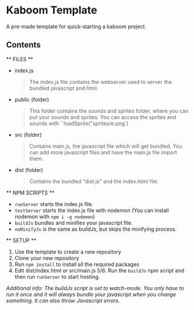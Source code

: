 # Kaboom  Template

A pre-made template for quick-starting a kaboom project.

## Contents


** FILES **
- index.js
  > The index.js file contains the webserver used to server the bundled javascript and html.
- public (folder)
  > This folder contains the sounds and sprites folder, where you can put your sounds and sprites. You can access the sprites and sounds with ``loadSprite("sprites/e.png`)
- src (folder)
  > Contains main.js, the javascript file which will get bundled. You can add more javascript files and have the main.js file import them.
- dist (folder)
  > Contains the bundled "dist.js" and the index.html file.


** NPM SCRIPTS **
- `runServer` starts the index.js file.
- `testServer` starts the index.js file with nodemon (You can install nodemon with `npm i -g nodemon`)
- `buildJs` bundles and minifies your javascript file.
- `noMinifyJs` is the same as buildJs, but skips the minifying process.

** SETUP **
1. Use the template to create a new repository
2. Clone your new repository
3. Run `npm install` to install all the required packages
4. Edit dist/index.html or src/main.js
5/6. Run the `buildJs` npm script and then run `runServer` to start hosting.

*Additional info: The buildJs script is set to watch-mode. You only have to run it once and it will always bundle your javascript when you change something. It can also throw Javascript errors.*
